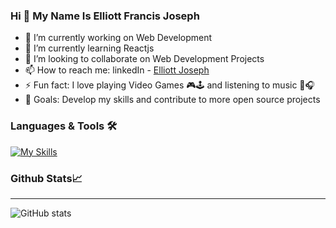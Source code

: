 ### Hi 👋 My Name Is Elliott Francis Joseph 

- 🔭 I’m currently working on Web Development
- 🌱 I’m currently learning Reactjs
- 👯 I’m looking to collaborate on Web Development Projects
- 📫 How to reach me: linkedIn - [Elliott Joseph](https://www.linkedin.com/in/elliott-joseph-6436411ab/)
- ⚡ Fun fact: I love playing Video Games 🎮🕹 and listening to music 🎵🎧
- 🥅 Goals: Develop my skills and contribute to more open source projects

### Languages & Tools 🛠
[![My Skills](https://skillicons.dev/icons?i=js,ts,html,css,react,angular,nodejs,c,cs,go,spring,git,ansible,bash,mongodb&theme=dark)](https://skillicons.dev)

### Github Stats📈
<hr>

![GitHub stats](https://github-readme-stats.vercel.app/api?username=elliott2100&show_icons=true&theme=merko)  


